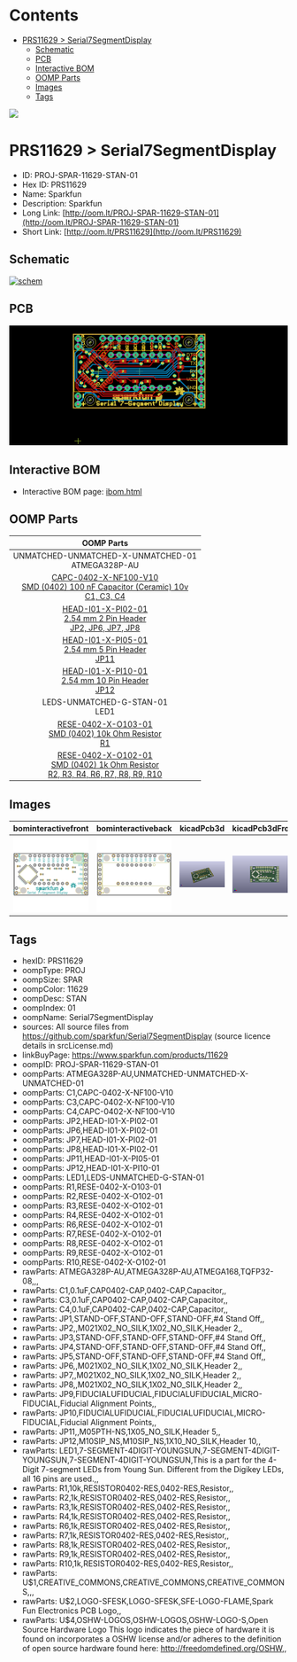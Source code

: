 



Contents
========

* [PRS11629 > Serial7SegmentDisplay](#prs11629--serial7segmentdisplay)
	* [Schematic](#schematic)
	* [PCB](#pcb)
	* [Interactive BOM](#interactive-bom)
	* [OOMP Parts](#oomp-parts)
	* [Images](#images)
	* [Tags](#tags)
  
![][im]
# PRS11629 > Serial7SegmentDisplay

- ID: PROJ-SPAR-11629-STAN-01
- Hex ID: PRS11629
- Name: Sparkfun
- Description: Sparkfun
- Long Link: [http://oom.lt/PROJ-SPAR-11629-STAN-01](http://oom.lt/PROJ-SPAR-11629-STAN-01)
- Short Link: [http://oom.lt/PRS11629](http://oom.lt/PRS11629)

## Schematic
  
[![schem](eagleSchemImage.png)](eagleSchemImage.png)
## PCB
  
[![pcb](eagleImage.png)](eagleImage.png)
## Interactive BOM

- Interactive BOM page: [ibom.html](https://htmlpreview.github.io/?https://github.com/oomlout/oomlout_OOMP_projects/blob/main/PROJ-SPAR-11629-STAN-01/kicad/bom/ibom.html)

## OOMP Parts
  

|OOMP Parts|
| :---: |
|UNMATCHED-UNMATCHED-X-UNMATCHED-01<BR>ATMEGA328P-AU|
|[CAPC-0402-X-NF100-V10<br> SMD (0402) 100 nF Capacitor (Ceramic) 10v<br> C1, C3, C4](https://github.com/oomlout/oomlout_OOMP_parts/tree/main/CAPC-0402-X-NF100-V10/)|
|[HEAD-I01-X-PI02-01<br> 2.54 mm 2 Pin Header<br> JP2, JP6, JP7, JP8](https://github.com/oomlout/oomlout_OOMP_parts/tree/main/HEAD-I01-X-PI02-01/)|
|[HEAD-I01-X-PI05-01<br> 2.54 mm 5 Pin Header<br> JP11](https://github.com/oomlout/oomlout_OOMP_parts/tree/main/HEAD-I01-X-PI05-01/)|
|[HEAD-I01-X-PI10-01<br> 2.54 mm 10 Pin Header<br> JP12](https://github.com/oomlout/oomlout_OOMP_parts/tree/main/HEAD-I01-X-PI10-01/)|
|LEDS-UNMATCHED-G-STAN-01<BR>LED1|
|[RESE-0402-X-O103-01<br> SMD (0402) 10k Ohm Resistor<br> R1](https://github.com/oomlout/oomlout_OOMP_parts/tree/main/RESE-0402-X-O103-01/)|
|[RESE-0402-X-O102-01<br> SMD (0402) 1k Ohm Resistor<br> R2, R3, R4, R6, R7, R8, R9, R10](https://github.com/oomlout/oomlout_OOMP_parts/tree/main/RESE-0402-X-O102-01/)|

## Images
  
  

|bominteractivefront|bominteractiveback|kicadPcb3d|kicadPcb3dFront|kicadPcb3dBack|eagleImage|eagleSchemImage|pcbdraw|pcbdrawback|
| :---: | :---: | :---: | :---: | :---: | :---: | :---: | :---: | :---: |
|[![bominteractivefront](bomFront_140.png)](bomFront.png)|[![bominteractiveback](bomBack_140.png)](bomBack.png)|[![kicadPcb3d](kicadPcb3d_140.png)](kicadPcb3d.png)|[![kicadPcb3dFront](kicadPcb3dFront_140.png)](kicadPcb3dFront.png)|[![kicadPcb3dBack](kicadPcb3dBack_140.png)](kicadPcb3dBack.png)|[![eagleImage](eagleImage_140.png)](eagleImage.png)|[![eagleSchemImage](eagleSchemImage_140.png)](eagleSchemImage.png)|[![pcbdraw](pcbdraw_140.png)](pcbdraw.png)|[![pcbdrawback](pcbdrawBack_140.png)](pcbdrawBack.png)|

## Tags

- hexID: PRS11629
- oompType: PROJ
- oompSize: SPAR
- oompColor: 11629
- oompDesc: STAN
- oompIndex: 01
- oompName: Serial7SegmentDisplay
- sources: All source files from https://github.com/sparkfun/Serial7SegmentDisplay (source licence details in srcLicense.md)
- linkBuyPage: https://www.sparkfun.com/products/11629
- oompID: PROJ-SPAR-11629-STAN-01
- oompParts: ATMEGA328P-AU,UNMATCHED-UNMATCHED-X-UNMATCHED-01
- oompParts: C1,CAPC-0402-X-NF100-V10
- oompParts: C3,CAPC-0402-X-NF100-V10
- oompParts: C4,CAPC-0402-X-NF100-V10
- oompParts: JP2,HEAD-I01-X-PI02-01
- oompParts: JP6,HEAD-I01-X-PI02-01
- oompParts: JP7,HEAD-I01-X-PI02-01
- oompParts: JP8,HEAD-I01-X-PI02-01
- oompParts: JP11,HEAD-I01-X-PI05-01
- oompParts: JP12,HEAD-I01-X-PI10-01
- oompParts: LED1,LEDS-UNMATCHED-G-STAN-01
- oompParts: R1,RESE-0402-X-O103-01
- oompParts: R2,RESE-0402-X-O102-01
- oompParts: R3,RESE-0402-X-O102-01
- oompParts: R4,RESE-0402-X-O102-01
- oompParts: R6,RESE-0402-X-O102-01
- oompParts: R7,RESE-0402-X-O102-01
- oompParts: R8,RESE-0402-X-O102-01
- oompParts: R9,RESE-0402-X-O102-01
- oompParts: R10,RESE-0402-X-O102-01
- rawParts: ATMEGA328P-AU,ATMEGA328P-AU,ATMEGA168,TQFP32-08,,,
- rawParts: C1,0.1uF,CAP0402-CAP,0402-CAP,Capacitor,,
- rawParts: C3,0.1uF,CAP0402-CAP,0402-CAP,Capacitor,,
- rawParts: C4,0.1uF,CAP0402-CAP,0402-CAP,Capacitor,,
- rawParts: JP1,STAND-OFF,STAND-OFF,STAND-OFF,#4 Stand Off,,
- rawParts: JP2,,M021X02_NO_SILK,1X02_NO_SILK,Header 2,,
- rawParts: JP3,STAND-OFF,STAND-OFF,STAND-OFF,#4 Stand Off,,
- rawParts: JP4,STAND-OFF,STAND-OFF,STAND-OFF,#4 Stand Off,,
- rawParts: JP5,STAND-OFF,STAND-OFF,STAND-OFF,#4 Stand Off,,
- rawParts: JP6,,M021X02_NO_SILK,1X02_NO_SILK,Header 2,,
- rawParts: JP7,,M021X02_NO_SILK,1X02_NO_SILK,Header 2,,
- rawParts: JP8,,M021X02_NO_SILK,1X02_NO_SILK,Header 2,,
- rawParts: JP9,FIDUCIALUFIDUCIAL,FIDUCIALUFIDUCIAL,MICRO-FIDUCIAL,Fiducial Alignment Points,,
- rawParts: JP10,FIDUCIALUFIDUCIAL,FIDUCIALUFIDUCIAL,MICRO-FIDUCIAL,Fiducial Alignment Points,,
- rawParts: JP11,,M05PTH-NS,1X05_NO_SILK,Header 5,,
- rawParts: JP12,M10SIP_NS,M10SIP_NS,1X10_NO_SILK,Header 10,,
- rawParts: LED1,7-SEGMENT-4DIGIT-YOUNGSUN,7-SEGMENT-4DIGIT-YOUNGSUN,7-SEGMENT-4DIGIT-YOUNGSUN,This is a part for the 4-Digit 7-segment LEDs from Young Sun.  Different from the Digikey LEDs, all 16 pins are used.,,
- rawParts: R1,10k,RESISTOR0402-RES,0402-RES,Resistor,,
- rawParts: R2,1k,RESISTOR0402-RES,0402-RES,Resistor,,
- rawParts: R3,1k,RESISTOR0402-RES,0402-RES,Resistor,,
- rawParts: R4,1k,RESISTOR0402-RES,0402-RES,Resistor,,
- rawParts: R6,1k,RESISTOR0402-RES,0402-RES,Resistor,,
- rawParts: R7,1k,RESISTOR0402-RES,0402-RES,Resistor,,
- rawParts: R8,1k,RESISTOR0402-RES,0402-RES,Resistor,,
- rawParts: R9,1k,RESISTOR0402-RES,0402-RES,Resistor,,
- rawParts: R10,1k,RESISTOR0402-RES,0402-RES,Resistor,,
- rawParts: U$1,CREATIVE_COMMONS,CREATIVE_COMMONS,CREATIVE_COMMONS,,,
- rawParts: U$2,LOGO-SFESK,LOGO-SFESK,SFE-LOGO-FLAME,Spark Fun Electronics PCB Logo,,
- rawParts: U$4,OSHW-LOGOS,OSHW-LOGOS,OSHW-LOGO-S,Open Source Hardware Logo This logo indicates the piece of hardware it is found on incorporates a OSHW license and/or adheres to the definition of open source hardware found here: http://freedomdefined.org/OSHW,,



[im]: kicadPcb3d_450.png
